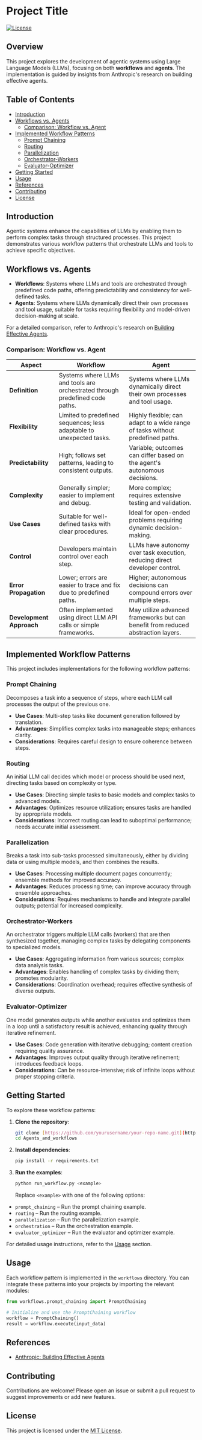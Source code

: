 # Project Title

[![License](https://img.shields.io/badge/license-MIT-blue.svg)](LICENSE)

## Overview

This project explores the development of agentic systems using Large Language Models (LLMs), focusing on both **workflows** and **agents**. The implementation is guided by insights from Anthropic's research on building effective agents.

## Table of Contents

- [Introduction](#introduction)
- [Workflows vs. Agents](#workflows-vs-agents)
  - [Comparison: Workflow vs. Agent](#comparison-workflow-vs-agent)
- [Implemented Workflow Patterns](#implemented-workflow-patterns)
  - [Prompt Chaining](#prompt-chaining)
  - [Routing](#routing)
  - [Parallelization](#parallelization)
  - [Orchestrator-Workers](#orchestrator-workers)
  - [Evaluator-Optimizer](#evaluator-optimizer)
- [Getting Started](#getting-started)
- [Usage](#usage)
- [References](#references)
- [Contributing](#contributing)
- [License](#license)

## Introduction

Agentic systems enhance the capabilities of LLMs by enabling them to perform complex tasks through structured processes. This project demonstrates various workflow patterns that orchestrate LLMs and tools to achieve specific objectives.

## Workflows vs. Agents

- **Workflows**: Systems where LLMs and tools are orchestrated through predefined code paths, offering predictability and consistency for well-defined tasks.
- **Agents**: Systems where LLMs dynamically direct their own processes and tool usage, suitable for tasks requiring flexibility and model-driven decision-making at scale.

For a detailed comparison, refer to Anthropic's research on [Building Effective Agents](https://www.anthropic.com/research/building-effective-agents).

### Comparison: Workflow vs. Agent

| **Aspect**              | **Workflow**                                                                                   | **Agent**                                                                                   |
|-------------------------|-----------------------------------------------------------------------------------------------|--------------------------------------------------------------------------------------------|
| **Definition**          | Systems where LLMs and tools are orchestrated through predefined code paths.                  | Systems where LLMs dynamically direct their own processes and tool usage.                  |
| **Flexibility**         | Limited to predefined sequences; less adaptable to unexpected tasks.                          | Highly flexible; can adapt to a wide range of tasks without predefined paths.              |
| **Predictability**      | High; follows set patterns, leading to consistent outputs.                                    | Variable; outcomes can differ based on the agent's autonomous decisions.                   |
| **Complexity**          | Generally simpler; easier to implement and debug.                                             | More complex; requires extensive testing and validation.                                   |
| **Use Cases**           | Suitable for well-defined tasks with clear procedures.                                        | Ideal for open-ended problems requiring dynamic decision-making.                           |
| **Control**             | Developers maintain control over each step.                                                   | LLMs have autonomy over task execution, reducing direct developer control.                 |
| **Error Propagation**   | Lower; errors are easier to trace and fix due to predefined paths.                            | Higher; autonomous decisions can compound errors over multiple steps.                      |
| **Development Approach**| Often implemented using direct LLM API calls or simple frameworks.                            | May utilize advanced frameworks but can benefit from reduced abstraction layers.           |

## Implemented Workflow Patterns

This project includes implementations for the following workflow patterns:

### Prompt Chaining

Decomposes a task into a sequence of steps, where each LLM call processes the output of the previous one.

- **Use Cases**: Multi-step tasks like document generation followed by translation.
- **Advantages**: Simplifies complex tasks into manageable steps; enhances clarity.
- **Considerations**: Requires careful design to ensure coherence between steps.

### Routing

An initial LLM call decides which model or process should be used next, directing tasks based on complexity or type.

- **Use Cases**: Directing simple tasks to basic models and complex tasks to advanced models.
- **Advantages**: Optimizes resource utilization; ensures tasks are handled by appropriate models.
- **Considerations**: Incorrect routing can lead to suboptimal performance; needs accurate initial assessment.

### Parallelization

Breaks a task into sub-tasks processed simultaneously, either by dividing data or using multiple models, and then combines the results.

- **Use Cases**: Processing multiple document pages concurrently; ensemble methods for improved accuracy.
- **Advantages**: Reduces processing time; can improve accuracy through ensemble approaches.
- **Considerations**: Requires mechanisms to handle and integrate parallel outputs; potential for increased complexity.

### Orchestrator-Workers

An orchestrator triggers multiple LLM calls (workers) that are then synthesized together, managing complex tasks by delegating components to specialized models.

- **Use Cases**: Aggregating information from various sources; complex data analysis tasks.
- **Advantages**: Enables handling of complex tasks by dividing them; promotes modularity.
- **Considerations**: Coordination overhead; requires effective synthesis of diverse outputs.

### Evaluator-Optimizer

One model generates outputs while another evaluates and optimizes them in a loop until a satisfactory result is achieved, enhancing quality through iterative refinement.

- **Use Cases**: Code generation with iterative debugging; content creation requiring quality assurance.
- **Advantages**: Improves output quality through iterative refinement; introduces feedback loops.
- **Considerations**: Can be resource-intensive; risk of infinite loops without proper stopping criteria.

## Getting Started

To explore these workflow patterns:

1. **Clone the repository**:
   ```bash
   git clone [https://github.com/yourusername/your-repo-name.git](https://github.com/OmarKhaled0K/Agents_and_workflows.git)
   cd Agents_and_workflows
   ```

2. **Install dependencies**:
   ```bash
   pip install -r requirements.txt
   ```

3. **Run the examples**:
   ```bash
   python run_workflow.py <example>
   ```
   Replace `<example>` with one of the following options:

  - `prompt_chaining` – Run the prompt chaining example.
  - `routing` – Run the routing example.
  - `parallelization` – Run the parallelization example.
  - `orchestration` – Run the orchestration example.
  - `evaluator_optimizer` – Run the evaluator and optimizer example.

For detailed usage instructions, refer to the [Usage](#usage) section.

## Usage

Each workflow pattern is implemented in the `workflows` directory. You can integrate these patterns into your projects by importing the relevant modules:

```python
from workflows.prompt_chaining import PromptChaining

# Initialize and use the PromptChaining workflow
workflow = PromptChaining()
result = workflow.execute(input_data)
```

## References

- [Anthropic: Building Effective Agents](https://www.anthropic.com/research/building-effective-agents)

## Contributing

Contributions are welcome! Please open an issue or submit a pull request to suggest improvements or add new features.

## License

This project is licensed under the [MIT License](LICENSE).
